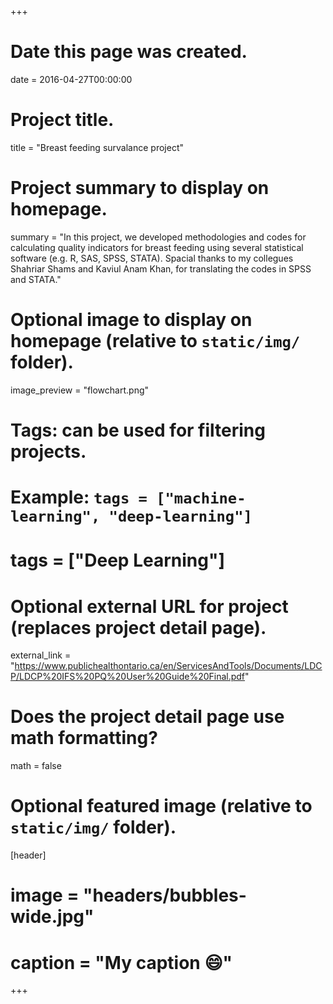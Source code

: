 +++
# Date this page was created.
date = 2016-04-27T00:00:00

# Project title.
title = "Breast feeding survalance project"

# Project summary to display on homepage.
summary = "In this project, we developed methodologies and codes for calculating quality indicators for breast feeding using several statistical
software (e.g.  R, SAS, SPSS, STATA). Spacial thanks to my collegues Shahriar Shams and Kaviul Anam Khan, for translating the codes in SPSS and STATA."

# Optional image to display on homepage (relative to `static/img/` folder).
image_preview = "flowchart.png"

# Tags: can be used for filtering projects.
# Example: `tags = ["machine-learning", "deep-learning"]`
# tags = ["Deep Learning"]

# Optional external URL for project (replaces project detail page).
external_link = "https://www.publichealthontario.ca/en/ServicesAndTools/Documents/LDCP/LDCP%20IFS%20PQ%20User%20Guide%20Final.pdf"

# Does the project detail page use math formatting?
math = false

# Optional featured image (relative to `static/img/` folder).
[header]
# image = "headers/bubbles-wide.jpg"
# caption = "My caption :smile:"
+++

